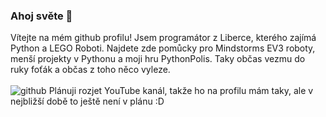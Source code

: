 ### Ahoj světe 👋
Vítejte na mém github profilu!
Jsem programátor z Liberce, kterého zajímá Python a LEGO Roboti. Najdete zde pomůcky pro Mindstorms EV3 roboty, menší projekty v Pythonu a moji hru PythonPolis. Taky občas vezmu do ruky foťák a občas z toho něco vyleze.  
<br>
![github](https://github.com/LostJoZi/LostJoZi/assets/107387653/309668b7-5959-47a5-83a0-5b2c21853ea5)
Plánuji rozjet YouTube kanál, takže ho na profilu mám taky, ale v nejbližší době to ještě není v plánu :D
